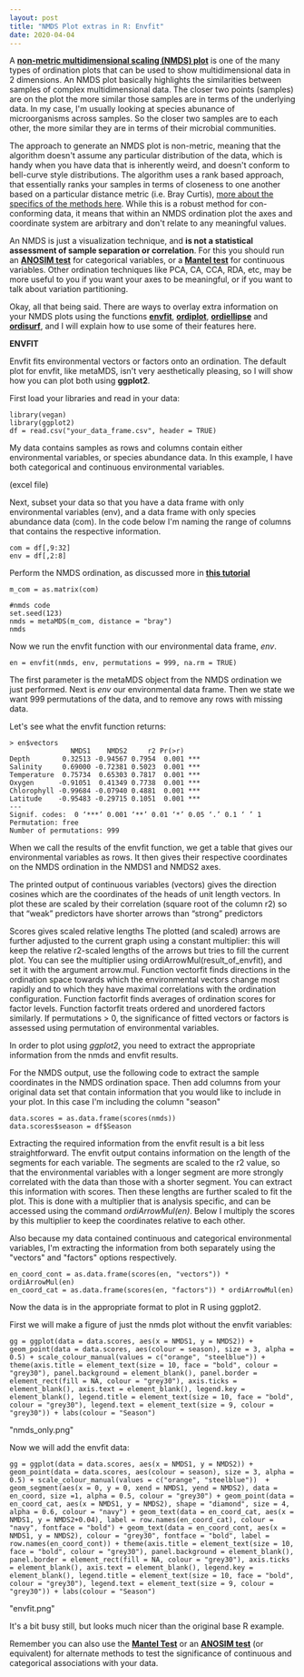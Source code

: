```yaml
---
layout: post
title: "NMDS Plot extras in R: Envfit"
date: 2020-04-04
---
```



A **[non-metric multidimensional scaling (NMDS) plot](https://jkzorz.github.io/2019/06/06/NMDS.html)** is one of the many types of ordination plots that can be used to show multidimensional data in 2 dimensions. An NMDS plot basically highlights the similarities between samples of complex multidimensional data. The closer two points (samples) are on the plot the more similar those samples are in terms of the underlying data. In my case, I'm usually looking at species abunance of microorganisms across samples. So the closer two samples are to each other, the more similar they are in terms of their microbial communities.   

The approach to generate an NMDS plot is non-metric, meaning that the algorithm doesn't assume any particular distribution of the data, which is handy when you have data that is inherently weird, and doesn't conform to bell-curve style distributions. The algorithm uses a rank based approach, that essentially ranks your samples in terms of closeness to one another based on a particular distance metric (i.e. Bray Curtis), [more about the specifics of the methods here](https://mb3is.megx.net/gustame/dissimilarity-based-methods/nmds). While this is a robust method for con-conforming data, it means that within an NMDS ordination plot the axes and coordinate system are arbitrary and don't relate to any meaningful values. 

An NMDS is just a visualization technique, and **is not a statistical assessment of sample separation or correlation**. For this you should run an **[ANOSIM test](https://jkzorz.github.io/2019/06/11/ANOSIM-test.html)** for categorical variables, or a **[Mantel test](https://jkzorz.github.io/2019/07/08/mantel-test.html)** for continuous variables. Other ordination techniques like PCA, CA, CCA, RDA, etc, may be more useful to you if you want your axes to be meaningful, or if you want to talk about variation partitioning.  

Okay, all that being said. There are ways to overlay extra information on your NMDS plots using the functions **[envfit](https://www.rdocumentation.org/packages/vegan/versions/2.4-2/topics/envfit)**, **[ordiplot](https://www.rdocumentation.org/packages/vegan/versions/2.4-2/topics/ordiplot)**, **[ordiellipse](https://www.rdocumentation.org/packages/vegan/versions/2.4-2/topics/ordihull)** and **[ordisurf](https://www.rdocumentation.org/packages/vegan/versions/2.4-2/topics/ordisurf)**, and I will explain how to use some of their features here. 


**ENVFIT**

Envfit fits environmental vectors or factors onto an ordination. The default plot for envfit, like metaMDS, isn't very aesthetically pleasing, so I will show how you can plot both using **ggplot2**.

First load your libraries and read in your data: 

```
library(vegan)
library(ggplot2)
df = read.csv("your_data_frame.csv", header = TRUE)

```

My data contains samples as rows and columns contain either environmental variables, or species abundance data. In this example, I have both categorical and continuous environmental variables.

(excel file) 

Next, subset your data so that you have a data frame with only environmental variables (env), and a data frame with only species abundance data (com). In the code below I'm naming the range of columns that contains the respective information.  

```
com = df[,9:32]
env = df[,2:8]
```

Perform the NMDS ordination, as discussed more in **[this tutorial](https://jkzorz.github.io/2019/06/06/NMDS.html)**

```
m_com = as.matrix(com)

#nmds code
set.seed(123)
nmds = metaMDS(m_com, distance = "bray")
nmds
```

Now we run the envfit function with our environmental data frame, *env*.

```
en = envfit(nmds, env, permutations = 999, na.rm = TRUE)
```
The first parameter is the metaMDS object from the NMDS ordination we just performed. Next is *env* our environmental data frame. Then we state we want 999 permutations of the data, and to remove any rows with missing data. 

Let's see what the envfit function returns: 

```
> en$vectors
               NMDS1    NMDS2     r2 Pr(>r)    
Depth        0.32513 -0.94567 0.7954  0.001 ***
Salinity     0.69000 -0.72381 0.5023  0.001 ***
Temperature  0.75734  0.65303 0.7817  0.001 ***
Oxygen      -0.91051  0.41349 0.7738  0.001 ***
Chlorophyll -0.99684 -0.07940 0.4881  0.001 ***
Latitude    -0.95483 -0.29715 0.1051  0.001 ***
---
Signif. codes:  0 ‘***’ 0.001 ‘**’ 0.01 ‘*’ 0.05 ‘.’ 0.1 ‘ ’ 1
Permutation: free
Number of permutations: 999

```

When we call the results of the envfit function, we get a table that gives our environmental variables as rows. It then gives their respective coordinates on the NMDS ordination in the NMDS1 and NMDS2 axes. 

The printed output of continuous variables (vectors) gives the direction cosines which are the coordinates of the heads of unit length vectors. In plot these are scaled by their correlation (square root of the column r2) so that “weak” predictors have shorter arrows than “strong” predictors

Scores gives scaled relative lengths 
The plotted (and scaled) arrows are further adjusted to the current graph using a constant multiplier: this will keep the relative r2-scaled lengths of the arrows but tries to fill the current plot. You can see the multiplier using ordiArrowMul(result_of_envfit), and set it with the argument arrow.mul. 
Function vectorfit finds directions in the ordination space towards which the environmental vectors change most rapidly and to which they have maximal correlations with the ordination configuration. Function factorfit finds averages of ordination scores for factor levels. Function factorfit treats ordered and unordered factors similarly.
If permutations > 0, the significance of fitted vectors or factors is assessed using permutation of environmental variables.


In order to plot using *ggplot2*, you need to extract the appropriate information from the nmds and envfit results. 

For the NMDS output, use the following code to extract the sample coordinates in the NMDS ordination space. Then add columns from your original data set that contain information that you would like to include in your plot. In this case I'm including the column "season" 

```
data.scores = as.data.frame(scores(nmds))
data.scores$season = df$Season
```

Extracting the required information from the envfit result is a bit less straightforward. The envfit output contains information on the length of the segments for each variable. The segments are scaled to the r2 value, so that the environmental variables with a longer segment are more strongly correlated with the data than those with a shorter segment. You can extract this information with scores. Then these lengths are further scaled to fit the plot. This is done with a multiplier that is analysis specific, and can be accessed using the command *ordiArrowMul(en)*. Below I multiply the scores by this multiplier to keep the coordinates relative to each other. 

Also because my data contained continuous and categorical environmental variables, I'm extracting the information from both separately using the "vectors" and "factors" options respectively. 

```
en_coord_cont = as.data.frame(scores(en, "vectors")) * ordiArrowMul(en)
en_coord_cat = as.data.frame(scores(en, "factors")) * ordiArrowMul(en)
```

Now the data is in the appropriate format to plot in R using ggplot2. 

First we will make a figure of just the nmds plot without the envfit variables: 

```
gg = ggplot(data = data.scores, aes(x = NMDS1, y = NMDS2)) + geom_point(data = data.scores, aes(colour = season), size = 3, alpha = 0.5) + scale_colour_manual(values = c("orange", "steelblue")) + theme(axis.title = element_text(size = 10, face = "bold", colour = "grey30"), panel.background = element_blank(), panel.border = element_rect(fill = NA, colour = "grey30"), axis.ticks = element_blank(), axis.text = element_blank(), legend.key = element_blank(), legend.title = element_text(size = 10, face = "bold", colour = "grey30"), legend.text = element_text(size = 9, colour = "grey30")) + labs(colour = "Season")
```

"nmds_only.png"

Now we will add the envfit data: 

```
gg = ggplot(data = data.scores, aes(x = NMDS1, y = NMDS2)) + geom_point(data = data.scores, aes(colour = season), size = 3, alpha = 0.5) + scale_colour_manual(values = c("orange", "steelblue"))  + geom_segment(aes(x = 0, y = 0, xend = NMDS1, yend = NMDS2), data = en_coord, size =1, alpha = 0.5, colour = "grey30") + geom_point(data = en_coord_cat, aes(x = NMDS1, y = NMDS2), shape = "diamond", size = 4, alpha = 0.6, colour = "navy") + geom_text(data = en_coord_cat, aes(x = NMDS1, y = NMDS2+0.04), label = row.names(en_coord_cat), colour = "navy", fontface = "bold") + geom_text(data = en_coord_cont, aes(x = NMDS1, y = NMDS2), colour = "grey30", fontface = "bold", label = row.names(en_coord_cont)) + theme(axis.title = element_text(size = 10, face = "bold", colour = "grey30"), panel.background = element_blank(), panel.border = element_rect(fill = NA, colour = "grey30"), axis.ticks = element_blank(), axis.text = element_blank(), legend.key = element_blank(), legend.title = element_text(size = 10, face = "bold", colour = "grey30"), legend.text = element_text(size = 9, colour = "grey30")) + labs(colour = "Season")
```

"envfit.png"

It's a bit busy still, but looks much nicer than the original base R example. 

Remember you can also use the **[Mantel Test](https://jkzorz.github.io/2019/07/08/mantel-test.html)** or an **[ANOSIM test](https://jkzorz.github.io/2019/06/11/ANOSIM-test.html)** (or equivalent) for alternate methods to test the significance of continuous and categorical associations with your data.  


